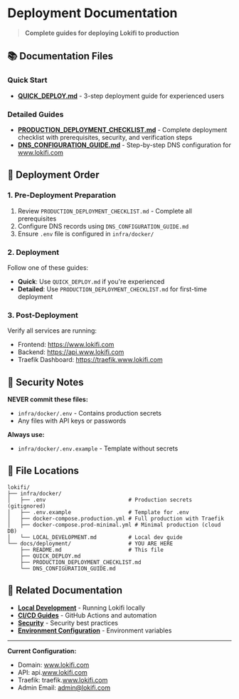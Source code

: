 # Deployment Documentation

> **Complete guides for deploying Lokifi to production**

## 📚 Documentation Files

### Quick Start
- **[QUICK_DEPLOY.md](QUICK_DEPLOY.md)** - 3-step deployment guide for experienced users

### Detailed Guides
- **[PRODUCTION_DEPLOYMENT_CHECKLIST.md](PRODUCTION_DEPLOYMENT_CHECKLIST.md)** - Complete deployment checklist with prerequisites, security, and verification steps
- **[DNS_CONFIGURATION_GUIDE.md](DNS_CONFIGURATION_GUIDE.md)** - Step-by-step DNS configuration for www.lokifi.com

## 🎯 Deployment Order

### 1. Pre-Deployment Preparation
1. Review `PRODUCTION_DEPLOYMENT_CHECKLIST.md` - Complete all prerequisites
2. Configure DNS records using `DNS_CONFIGURATION_GUIDE.md`
3. Ensure `.env` file is configured in `infra/docker/`

### 2. Deployment
Follow one of these guides:
- **Quick**: Use `QUICK_DEPLOY.md` if you're experienced
- **Detailed**: Use `PRODUCTION_DEPLOYMENT_CHECKLIST.md` for first-time deployment

### 3. Post-Deployment
Verify all services are running:
- Frontend: https://www.lokifi.com
- Backend: https://api.www.lokifi.com
- Traefik Dashboard: https://traefik.www.lokifi.com

## 🔐 Security Notes

**NEVER commit these files:**
- `infra/docker/.env` - Contains production secrets
- Any files with API keys or passwords

**Always use:**
- `infra/docker/.env.example` - Template without secrets

## 📍 File Locations

```
lokifi/
├── infra/docker/
│   ├── .env                          # Production secrets (gitignored)
│   ├── .env.example                  # Template for .env
│   ├── docker-compose.production.yml # Full production with Traefik
│   ├── docker-compose.prod-minimal.yml # Minimal production (cloud DB)
│   └── LOCAL_DEVELOPMENT.md          # Local dev guide
└── docs/deployment/                  # YOU ARE HERE
    ├── README.md                     # This file
    ├── QUICK_DEPLOY.md
    ├── PRODUCTION_DEPLOYMENT_CHECKLIST.md
    └── DNS_CONFIGURATION_GUIDE.md
```

## 🚀 Related Documentation

- **[Local Development](../../infra/docker/LOCAL_DEVELOPMENT.md)** - Running Lokifi locally
- **[CI/CD Guides](../ci-cd/)** - GitHub Actions and automation
- **[Security](../security/)** - Security best practices
- **[Environment Configuration](../security/ENVIRONMENT_CONFIGURATION.md)** - Environment variables

---

**Current Configuration:**
- Domain: www.lokifi.com
- API: api.www.lokifi.com
- Traefik: traefik.www.lokifi.com
- Admin Email: admin@lokifi.com
